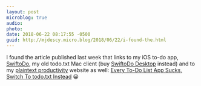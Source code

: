 ```yaml
---
layout: post
microblog: true
audio: 
photo: 
date: 2018-06-22 08:17:55 -0500
guid: http://mjdescy.micro.blog/2018/06/22/i-found-the.html
---
```

I found the article published last week that links to my iOS to-do app, [SwiftoDo](https://swiftodoapp.com), my old todo.txt Mac client (buy [SwiftoDo Desktop](https://swiftodoapp.com/desktop) instead) and to my [plaintext productivity](https://plaintext-productivity.net) website as well: [Every To-Do List App Sucks, Switch To todo.txt Instead](https://www.howtogeek.com/355890/every-to-do-list-app-sucks-switch-to-todo.txt-instead/) 😀
